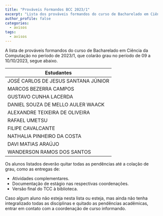 ```yaml
---
title: "Prováveis Formandos BCC 2023/1" 
excerpt: "Lista dos prováveis formandos do curso de Bacharelado em Ciência da Computação, período letivo de 2023/1."
author_profile: false
categories:
  - avisos
tags:
  - avisos
---
```




A lista de prováveis formandos do curso de Bacharelado em Ciência da Computação no período de 2023/1, que colarão grau no período de 09 a 10/10/2023, segue abaixo.


| Estudantes               |
|--------------------------|
| JOSÉ CARLOS DE JESUS SANTANA JÚNIOR |
| MARCOS BEZERRA CAMPOS |
| GUSTAVO CUNHA LACERDA |
| DANIEL SOUZA DE MELLO AULER WAACK |
| ALEXANDRE TEIXEIRA DE OLIVEIRA |
| RAFAEL UMETSU |
| FILIPE CAVALCANTE |
| NATHALIA PINHEIRO DA COSTA |
| DAVI MATIAS ARAÚJO |
| WANDERSON RAMOS DOS SANTOS |
 
Os alunos listados deverão quitar todas as pendências até a colação de grau, como as entregas de:

- Atividades complementares.
- Documentação de estágio nas respectivas coordenações.
- Versão final do TCC à biblioteca.

Caso algum aluno não esteja nesta lista ou esteja, mas ainda não tenha integralizado todas as disciplinas e quitado as pendências acadêmicas, entrar em contato com a coordenação de curso informando.
